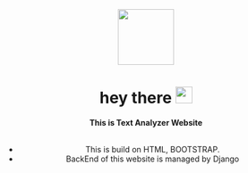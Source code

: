 <div id="header" align="center">
  <img src="https://media.giphy.com/media/M9gbBd9nbDrOTu1Mqx/giphy.gif" width="100"/>
</div>

<div align="center">
  <h1>
  hey there
  <img src="https://media.giphy.com/media/hvRJCLFzcasrR4ia7z/giphy.gif" width="30px"/>
  </h1> 
  <b>This is Text Analyzer Website</b><br><br>
  <ul>
  <li>This is build on HTML, BOOTSTRAP.</li>
  <li>BackEnd of this website is managed by Django</li>
  </ul>
</div>

